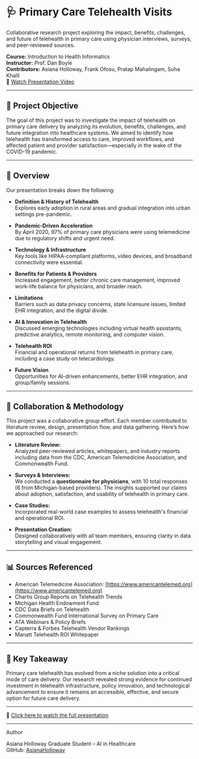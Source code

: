 # 🩺 Primary Care Telehealth Visits
Collaborative research project exploring the impact, benefits, challenges, and future of telehealth in primary care using physician interviews, surveys, and peer-reviewed sources.

**Course:** Introduction to Health Informatics   
**Instructor:** Prof. Dan Boyle  
**Contributors:** Asiana Holloway, Frank Ofosu, Pratap Mahalingam, Suha Khalil  
🎥 [Watch Presentation Video](https://drive.google.com/file/d/19bJ9MkzuE6KfjoG-k-XbTqI1mIFVOP-7/view)

---

## 📌 Project Objective

The goal of this project was to investigate the impact of telehealth on primary care delivery by analyzing its evolution, benefits, challenges, and future integration into healthcare systems. We aimed to identify how telehealth has transformed access to care, improved workflows, and affected patient and provider satisfaction—especially in the wake of the COVID-19 pandemic.

---

## 📖 Overview

Our presentation breaks down the following:

- **Definition & History of Telehealth**  
  Explores early adoption in rural areas and gradual integration into urban settings pre-pandemic.

- **Pandemic-Driven Acceleration**  
  By April 2020, 97% of primary care physicians were using telemedicine due to regulatory shifts and urgent need.

- **Technology & Infrastructure**  
  Key tools like HIPAA-compliant platforms, video devices, and broadband connectivity were essential.

- **Benefits for Patients & Providers**  
  Increased engagement, better chronic care management, improved work-life balance for physicians, and broader reach.

- **Limitations**  
  Barriers such as data privacy concerns, state licensure issues, limited EHR integration, and the digital divide.

- **AI & Innovation in Telehealth**  
  Discussed emerging technologies including virtual health assistants, predictive analytics, remote monitoring, and computer vision.

- **Telehealth ROI**  
  Financial and operational returns from telehealth in primary care, including a case study on telecardiology.

- **Future Vision**  
  Opportunities for AI-driven enhancements, better EHR integration, and group/family sessions.

---

## 🤝 Collaboration & Methodology

This project was a collaborative group effort. Each member contributed to literature review, design, presentation flow, and data gathering. Here’s how we approached our research:

- **Literature Review:**  
  Analyzed peer-reviewed articles, whitepapers, and industry reports including data from the CDC, American Telemedicine Association, and Commonwealth Fund.

- **Surveys & Interviews:**  
  We conducted a **questionnaire for physicians**, with 10 total responses (6 from Michigan-based providers). The insights supported our claims about adoption, satisfaction, and usability of telehealth in primary care.

- **Case Studies:**  
  Incorporated real-world case examples to assess telehealth's financial and operational ROI.

- **Presentation Creation:**  
  Designed collaboratively with all team members, ensuring clarity in data storytelling and visual engagement.

---

## 📊 Sources Referenced

- American Telemedicine Association: [https://www.americantelemed.org](https://www.americantelemed.org)  
- Chartis Group Reports on Telehealth Trends  
- Michigan Health Endowment Fund  
- CDC Data Briefs on Telehealth  
- Commonwealth Fund International Survey on Primary Care  
- ATA Webinars & Policy Briefs  
- Capterra & Forbes Telehealth Vendor Rankings  
- Manatt Telehealth ROI Whitepaper

---

## 🧠 Key Takeaway

Primary care telehealth has evolved from a niche solution into a critical mode of care delivery. Our research revealed strong evidence for continued investment in telehealth infrastructure, policy innovation, and technological advancement to ensure it remains an accessible, effective, and secure option for future care delivery.

---

🎥 [Click here to watch the full presentation](https://drive.google.com/file/d/19bJ9MkzuE6KfjoG-k-XbTqI1mIFVOP-7/view)

---

Author

Asiana Holloway 
Graduate Student – AI in Healthcare  
GitHub: [AsianaHolloway](https://github.com/AsianaHolloway)

